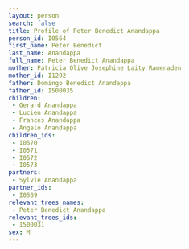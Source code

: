```yaml
---
layout: person
search: false
title: Profile of Peter Benedict Anandappa
person_id: I0564
first_name: Peter Benedict
last_name: Anandappa
full_name: Peter Benedict Anandappa
mother: Patricia Olive Josephine Laity Ramenaden
mother_id: I1292
father: Domingo Benedict Anandappa
father_id: I500035
children:
 - Gerard Anandappa
 - Lucien Anandappa
 - Frances Anandappa
 - Angelo Anandappa
children_ids:
 - I0570
 - I0571
 - I0572
 - I0573
partners:
 - Sylvie Anandappa
partner_ids:
 - I0569
relevant_trees_names:
 - Peter Benedict Anandappa
relevant_trees_ids:
 - I500031
sex: M
---
```


